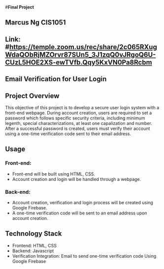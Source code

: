 #**Final Project**
## Marcus Ng CIS1051
## Link: #https://temple.zoom.us/rec/share/2c065RXugWdaQObRjMZOrvr87SUn5_3J1zqQ0vJRgoQ6U-CUzL5HOE2XS-ewTVfb.Qqy5KxVN0Pa8Rcbm 
## Email Verification for User Login

## Project Overview

This objective of this project is to develop a secure user login system with a front-end webpage. During account creation, users are required to set a password which follows specific security criteria, including minimum legenth, special characterizations, at least one capalization and number. After a successful password is created, users must verify their account using a one-time verification code sent to their email address.

## Usage

### Front-end:
* Front-end will be built using HTML, CSS.
* Account creation and login will be handled through a webpage.

### Back-end:
* Account creation, verification and login process will be created using Google Firebase.
* A one-time verification code will be sent to an email address upon account creation.

## Technology Stack
* Frontend: HTML, CSS
* Backend: Javascript
* Verification Integration: Email to send one-time verification code Using Google Firebase





